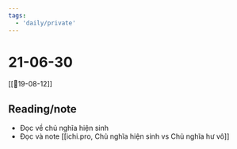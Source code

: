 ```yaml
---
tags:
  - 'daily/private'
---
```

# 21-06-30
[[📝19-08-12]]

## Reading/note
- Đọc về chủ nghĩa hiện sinh
- Đọc và note [[ichi.pro, Chủ nghĩa hiện sinh vs Chủ nghĩa hư vô]]
